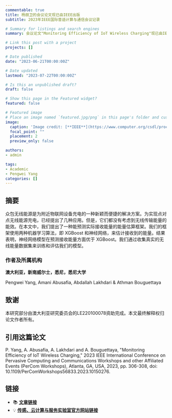 ```yaml
---
commentable: true
title: 杨朋卫的会议论文现已由IEEE出版
subtitle: 2023年IEEE国际普适计算与通信会议记录

# Summary for listings and search engines
summary: 会议论文"Monitoring Efficiency of IoT Wireless Charging"现已由IEEE出版。

# Link this post with a project
projects: []

# Date published
date: "2023-06-21T00:00:00Z"

# Date updated
lastmod: "2023-07-22T00:00:00Z"

# Is this an unpublished draft?
draft: false

# Show this page in the Featured widget?
featured: false

# Featured image
# Place an image named `featured.jpg/png` in this page's folder and customize its options here.
image:
  caption: 'Image credit: [**IEEE**](https://www.computer.org/csdl/proceedings-article/percom-workshops/2023/10150276/1O9TMsRtsha)'
  focal_point: ""
  placement: 2
  preview_only: false

authors:
- admin

tags:
- Academic
- Pengwei Yang
categories: []
---
```


## 摘要

众包无线能源是为附近物联网设备充电的一种新颖而便捷的解决方案。为实现点对点无线能源充电，已经提出了几种应用。但是，它们都没有考虑到无线传输能量的能效。在本文中，我们提出了一种能预测实际接收能量的能量估算框架。我们的框架使用两种机器学习算法，即 XGBoost 和神经网络，来估计接收到的能量。结果表明，神经网络模型在预测接收能量方面优于 XGBoost。我们通过收集真实的无线能量数据集来训练和评估我们的模型。

### 作者及所属机构

**澳大利亚，新南威尔士，悉尼，悉尼大学**

Pengwei Yang, Amani Abusafia, Abdallah Lakhdari & Athman Bouguettaya

## 致谢

本研究部分由澳大利亚研究委员会的LE220100078资助完成。本文最终解释权归论文作者所有。

## 引用这篇论文

P. Yang, A. Abusafia, A. Lakhdari and A. Bouguettaya, "Monitoring Efficiency of IoT Wireless Charging," 2023 IEEE International Conference on Pervasive Computing and Communications Workshops and other Affiliated Events (PerCom Workshops), Atlanta, GA, USA, 2023, pp. 306-308, doi: 10.1109/PerComWorkshops56833.2023.10150276.

## 链接

- 📚 [**文章链接**](https://ieeexplore.ieee.org/document/10150276)
- 💡 [**传感、云计算与服务实验室官方网站链接**](http://scslab.net/)

